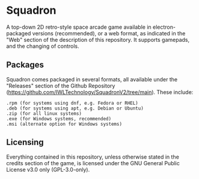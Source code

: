 # Squadron
A top-down 2D retro-style space arcade game available in electron-packaged versions (recommended), or a web format, as indicated in the "Web" section of the description of this repository. It supports gamepads, and the changing of controls.

## Packages
Squadron comes packaged in several formats, all available under the "Releases" section of the Github Repository (https://github.com/IWLTechnology/SquadronV2/tree/main). These include:

    .rpm (for systems using dnf, e.g. Fedora or RHEL)
    .deb (for systems using apt, e.g. Debian or Ubuntu)
    .zip (for all linux systems)
    .exe (for Windows systems, recommended)
    .msi (alternate option for Windows systems)
    
## Licensing
Everything contained in this repository, unless otherwise stated in the credits section of the game, is licensed under the GNU General Public License v3.0 only (GPL-3.0-only).